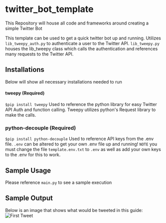 # twitter_bot_template
This Repository will house all code and frameworks around creating a simple Twitter Bot

This template can be used to get a quick twitter bot up and running. Utilizes ```lib_tweepy_auth.py``` to authenticate a user to the Twitter API. ```lib_tweepy.py``` houses the lib_tweepy class which calls the authentication and references many requests to the Twitter API.

## Installations
Below will show all necessary installations needed to run
#### tweepy (Required)
```$pip install tweepy```
Used to reference the python library for easy Twitter API Auth and function calling. Tweepy utilizes python's Request library to make the calls.

### python-decouple (Required)
```$pip install python-decouple```
Used to reference API keys from the .env file. ```.env``` can be altered to get your own .env file up and running!
`NOTE` you must change the file ```template.env.txt``` to ```.env``` as well as add your own keys to the .env for this to work.

## Sample Usage
Please reference ```main.py``` to see a sample execution

## Sample Output
Below is an image that shows what would be tweeted in this guide:
![First Tweet](First_Tweet.png)
